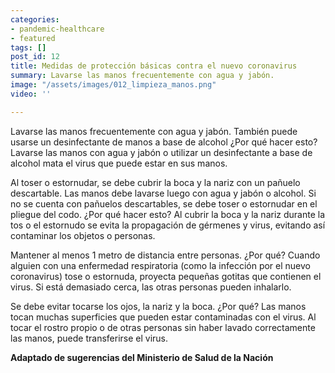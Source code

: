 ```yaml
---
categories:
- pandemic-healthcare
- featured
tags: []
post_id: 12
title: Medidas de protección básicas contra el nuevo coronavirus
summary: Lavarse las manos frecuentemente con agua y jabón.
image: "/assets/images/012_limpieza_manos.png"
video: ''

---
```

Lavarse las manos frecuentemente con agua y jabón. También puede usarse un desinfectante de manos a base de alcohol  ¿Por qué hacer esto? Lavarse las manos con agua y jabón o utilizar un desinfectante a base de alcohol mata el virus que puede estar en sus manos.  

Al toser o estornudar, se debe cubrir la boca y la nariz con un pañuelo descartable. Las manos debe lavarse luego con agua y jabón o alcohol. Si no se cuenta con pañuelos descartables, se debe toser o estornudar en el pliegue del codo.  ¿Por qué hacer esto? Al cubrir la boca y la nariz durante la tos o el estornudo se evita la propagación de gérmenes y virus, evitando así contaminar los objetos o personas.  

Mantener al menos 1 metro de distancia entre personas.  ¿Por qué? Cuando alguien con una enfermedad respiratoria (como la infección por el nuevo coronavirus) tose o estornuda, proyecta pequeñas gotitas que contienen el virus. Si está demasiado cerca, las otras personas pueden inhalarlo.   

Se debe evitar tocarse los ojos, la nariz y la boca. ¿Por qué? Las manos tocan muchas superficies que pueden estar contaminadas con el virus. Al tocar el rostro propio o de otras personas sin haber lavado correctamente las manos, puede transferirse el virus. 

**Adaptado de sugerencias del Ministerio de Salud de la Nación**